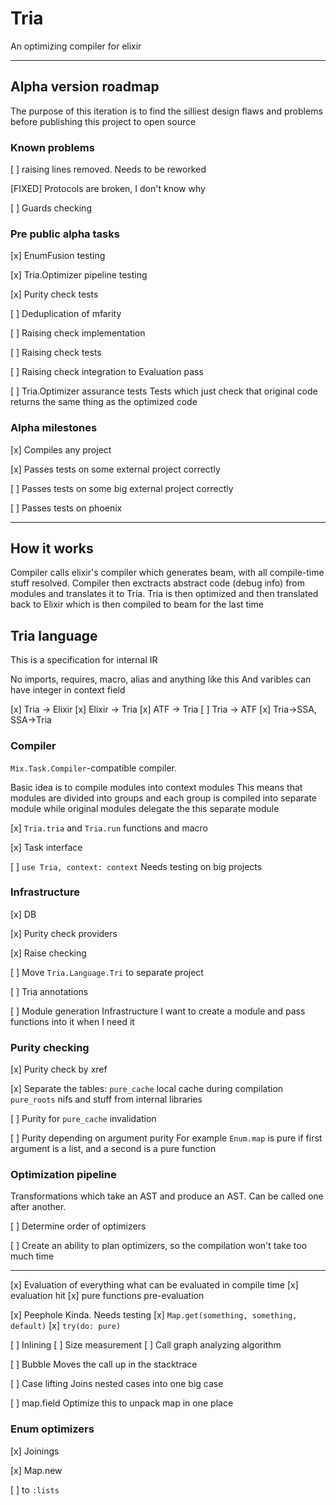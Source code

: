 # Tria

An optimizing compiler for elixir

---

## Alpha version roadmap

The purpose of this iteration is to find the silliest design flaws and problems
before publishing this project to open source

### Known problems

[ ] raising lines removed. Needs to be reworked

[FIXED] Protocols are broken, I don't know why

[ ] Guards checking

### Pre public alpha tasks

[x] EnumFusion testing

[x] Tria.Optimizer pipeline testing

[x] Purity check tests

[ ] Deduplication of mfarity

[ ] Raising check implementation

[ ] Raising check tests

[ ] Raising check integration to Evaluation pass

[ ] Tria.Optimizer assurance tests
Tests which just check that original code
returns the same thing as the optimized code

### Alpha milestones

[x] Compiles any project

[x] Passes tests on some external project correctly

[ ] Passes tests on some big external project correctly

[ ] Passes tests on phoenix

---

## How it works

Compiler calls elixir's compiler which generates beam,
with all compile-time stuff resolved. Compiler then
exctracts abstract code (debug info) from modules and
translates it to Tria. Tria is then optimized and then
translated back to Elixir which is then compiled to beam
for the last time

## Tria language

This is a specification for internal IR

No imports, requires, macro, alias and anything like this
And varibles can have integer in context field

[x] Tria -> Elixir
[x] Elixir -> Tria
[x] ATF -> Tria
[ ] Tria -> ATF
[x] Tria->SSA, SSA->Tria

### Compiler

`Mix.Task.Compiler`-compatible compiler.

Basic idea is to compile modules into context modules
This means that modules are divided into groups
and each group is compiled into separate module
while original modules delegate the this separate module

[x] `Tria.tria` and `Tria.run` functions and macro

[x] Task interface

[ ] `use Tria, context: context`
Needs testing on big projects

### Infrastructure

[x] DB

[x] Purity check providers

[x] Raise checking

[ ] Move `Tria.Language.Tri` to separate project

[ ] Tria annotations

[ ] Module generation Infrastructure
I want to create a module and pass functions into it
when I need it

### Purity checking

[x] Purity check by xref

[x] Separate the tables:
`pure_cache` local cache during compilation
`pure_roots` nifs and stuff from internal libraries

[ ] Purity for `pure_cache` invalidation

[ ] Purity depending on argument purity
For example `Enum.map` is pure
if first argument is a list, and a second is a pure function


### Optimization pipeline

Transformations which take an AST and produce an AST.
Can be called one after another.

[ ] Determine order of optimizers

[ ] Create an ability to plan optimizers,
so the compilation won't take too much time

---

[x] Evaluation
of everything what can be evaluated in compile time
  [x] evaluation hit
  [x] pure functions pre-evaluation

[x] Peephole
Kinda. Needs testing
  [x] `Map.get(something, something, default)`
  [x] `try(do: pure)`

[ ] Inlining
  [ ] Size measurement
  [ ] Call graph analyzing algorithm

[ ] Bubble
Moves the call up in the stacktrace

[ ] Case lifting
Joins nested cases into one big case

[ ] map.field
Optimize this to unpack map in one place

### Enum optimizers

[x] Joinings

[x] Map.new

[ ] to `:lists`
